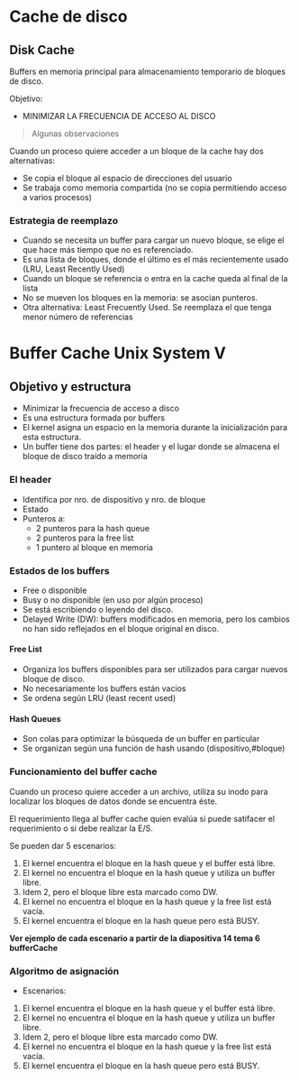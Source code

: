 # Cache de disco

## Disk Cache
Buffers en memoria principal para
almacenamiento temporario de
bloques de disco.

Objetivo: 
- MINIMIZAR LA FRECUENCIA
DE ACCESO AL DISCO

> Algunas observaciones

Cuando un proceso quiere acceder a un bloque de la cache hay dos alternativas:
- Se copia el bloque al espacio de
direcciones del usuario
- Se trabaja como memoria compartida
(no se copia permitiendo acceso a
varios procesos)

### Estrategia de reemplazo
- Cuando se necesita un buffer para cargar un nuevo bloque, se elige el que hace más tiempo que no es referenciado.
- Es una lista de bloques, donde el último es el más recientemente usado (LRU, Least Recently Used)
- Cuando un bloque se referencia o entra en la cache queda al final de la lista
- No se mueven los bloques en la memoria: se
asocian punteros.
- Otra alternativa: Least Frecuently Used. Se reemplaza el que tenga menor número de
referencias

# Buffer Cache Unix System V

## Objetivo y estructura
- Minimizar la frecuencia de acceso a
disco
- Es una estructura formada por buffers
- El kernel asigna un espacio en la memoria durante la inicialización para esta estructura.
- Un buffer tiene dos partes: el header y el lugar donde se almacena el bloque de disco traído a memoria

### El header
- Identifica por nro. de dispositivo y nro. de bloque
- Estado
- Punteros a:
    - 2 punteros para la hash queue
    - 2 punteros para la free list
    - 1 puntero al bloque en memoria

### Estados de los buffers
- Free o disponible
- Busy o no disponible (en uso por algún
proceso)
- Se está escribiendo o leyendo del
disco.
- Delayed Write (DW): buffers modificados en memoria, pero los cambios no han sido reflejados en el bloque original en disco.

#### Free List
- Organiza los buffers disponibles para ser
utilizados para cargar nuevos
bloque de disco. 
- No necesariamente los buffers están
vacios
- Se ordena según LRU
(least recent used)

#### Hash Queues
- Son colas para optimizar la búsqueda de un
buffer en particular
- Se organizan según una función de hash
usando (dispositivo,#bloque)

### Funcionamiento del buffer cache
Cuando un proceso quiere acceder a un archivo, utiliza su inodo para localizar los bloques de datos donde se encuentra éste.

El requerimiento llega al buffer cache quien evalúa si puede satifacer el requerimiento o si debe realizar la E/S.

Se pueden dar 5 escenarios:
1) El kernel encuentra el bloque en la hash queue y el buffer está
libre.
2) El kernel no encuentra el bloque en la hash queue y utiliza un
buffer libre.
3) Idem 2, pero el bloque libre esta marcado como DW.
4) El kernel no encuentra el bloque en la hash queue y la free list
está vacía.
5) El kernel encuentra el bloque en la hash queue pero está BUSY.

__Ver ejemplo de cada escenario a partir de la diapositiva 14 tema 6 bufferCache__

### Algoritmo de asignación
- Escenarios:
1) El kernel encuentra el bloque en la hash queue y el buffer está libre.
2) El kernel no encuentra el bloque en la hash queue y utiliza un buffer libre.
3) Idem 2, pero el bloque libre esta marcado como DW.
4) El kernel no encuentra el bloque en la hash queue y la free list está vacía.
5) El kernel encuentra el bloque en la hash queue pero está BUSY.